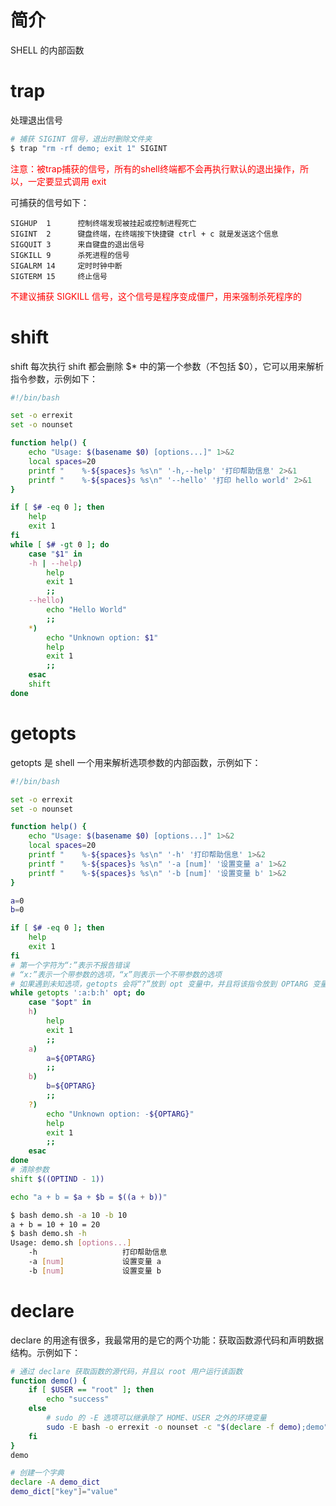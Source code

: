 # 简介

SHELL 的内部函数

# trap

处理退出信号

```bash
# 捕获 SIGINT 信号，退出时删除文件夹
$ trap "rm -rf demo; exit 1" SIGINT
```

<font color="red">注意：被trap捕获的信号，所有的shell终端都不会再执行默认的退出操作，所以，一定要显式调用 exit</font>

可捕获的信号如下：

```
SIGHUP  1      控制终端发现被挂起或控制进程死亡
SIGINT  2      键盘终端，在终端按下快捷键 ctrl + c 就是发送这个信息
SIGQUIT 3      来自键盘的退出信号
SIGKILL 9      杀死进程的信号
SIGALRM 14     定时时钟中断
SIGTERM 15     终止信号
```

<font color="red">不建议捕获 SIGKILL 信号，这个信号是程序变成僵尸，用来强制杀死程序的</font>

# shift

shift 每次执行 shift 都会删除 \$* 中的第一个参数（不包括 \$0），它可以用来解析指令参数，示例如下：

```bash
#!/bin/bash

set -o errexit
set -o nounset

function help() {
    echo "Usage: $(basename $0) [options...]" 1>&2
    local spaces=20
    printf "    %-${spaces}s %s\n" '-h,--help' '打印帮助信息' 2>&1
    printf "    %-${spaces}s %s\n" '--hello' '打印 hello world' 2>&1
}

if [ $# -eq 0 ]; then
    help
    exit 1
fi
while [ $# -gt 0 ]; do
    case "$1" in
    -h | --help)
        help
        exit 1
        ;;
    --hello)
        echo "Hello World"
        ;;
    *)
        echo "Unknown option: $1"
        help
        exit 1
        ;;
    esac
    shift
done
```

# getopts

getopts 是 shell 一个用来解析选项参数的内部函数，示例如下：

```bash
#!/bin/bash

set -o errexit
set -o nounset

function help() {
    echo "Usage: $(basename $0) [options...]" 1>&2
    local spaces=20
    printf "    %-${spaces}s %s\n" '-h' '打印帮助信息' 1>&2
    printf "    %-${spaces}s %s\n" '-a [num]' '设置变量 a' 1>&2
    printf "    %-${spaces}s %s\n" '-b [num]' '设置变量 b' 1>&2
}

a=0
b=0

if [ $# -eq 0 ]; then
    help
    exit 1
fi
# 第一个字符为“:”表示不报告错误
# “x:”表示一个带参数的选项，“x”则表示一个不带参数的选项
# 如果遇到未知选项，getopts 会将“?”放到 opt 变量中，并且将该指令放到 OPTARG 变量中
while getopts ':a:b:h' opt; do
    case "$opt" in
    h)
        help
        exit 1
        ;;
    a)
        a=${OPTARG}
        ;;
    b)
        b=${OPTARG}
        ;;
    ?)
        echo "Unknown option: -${OPTARG}"
        help
        exit 1
        ;;
    esac
done
# 清除参数
shift $((OPTIND - 1))

echo "a + b = $a + $b = $((a + b))"
```

```bash
$ bash demo.sh -a 10 -b 10
a + b = 10 + 10 = 20
$ bash demo.sh -h
Usage: demo.sh [options...]
    -h                   打印帮助信息
    -a [num]             设置变量 a
    -b [num]             设置变量 b
```

# declare

declare 的用途有很多，我最常用的是它的两个功能：获取函数源代码和声明数据结构。示例如下：

```bash
# 通过 declare 获取函数的源代码，并且以 root 用户运行该函数
function demo() {
    if [ $USER == "root" ]; then
        echo "success"
    else
        # sudo 的 -E 选项可以继承除了 HOME、USER 之外的环境变量
        sudo -E bash -o errexit -o nounset -c "$(declare -f demo);demo"
    fi
}
demo

# 创建一个字典
declare -A demo_dict
demo_dict["key"]="value"
```

